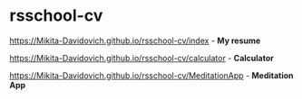 # rsschool-cv
https://Mikita-Davidovich.github.io/rsschool-cv/index -  **My resume**

https://Mikita-Davidovich.github.io/rsschool-cv/calculator - **Calculator**

https://Mikita-Davidovich.github.io/rsschool-cv/MeditationApp - **Meditation App**

